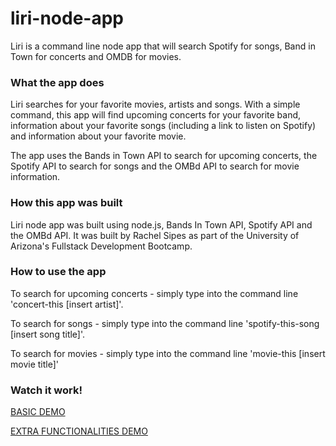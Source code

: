 # liri-node-app
Liri is a command line node app that will search Spotify for songs, Band in Town for concerts and OMDB for movies.


### What the app does
Liri searches for your favorite movies, artists and songs. With a simple command, this app will find upcoming concerts for your favorite band, information about your favorite songs (including a link to listen on Spotify) and information about your favorite movie.


The app uses the Bands in Town API to search for upcoming concerts, the Spotify API to search for songs and the OMBd API to search for movie information.

### How this app was built
Liri node app was built using node.js, Bands In Town API, Spotify API and the OMBd API. It was built by Rachel Sipes as part of the University of Arizona's Fullstack Development Bootcamp.


### How to use the app
To search for upcoming concerts - simply type into the command line 'concert-this [insert artist]'. 

To search for songs - simply type into the command line 'spotify-this-song [insert song title]'.

To search for movies - simply type into the command line 'movie-this [insert movie title]'

### Watch it work!
[BASIC DEMO](https://github.com/sharkrachel/liri-node-app/blob/master/node-liri-app-basic-tutorial.mov?raw=true)


[EXTRA FUNCTIONALITIES DEMO](https://github.com/sharkrachel/liri-node-app/blob/master/node-liri-app-other-functionalities-tutorial.mov?raw=true)

